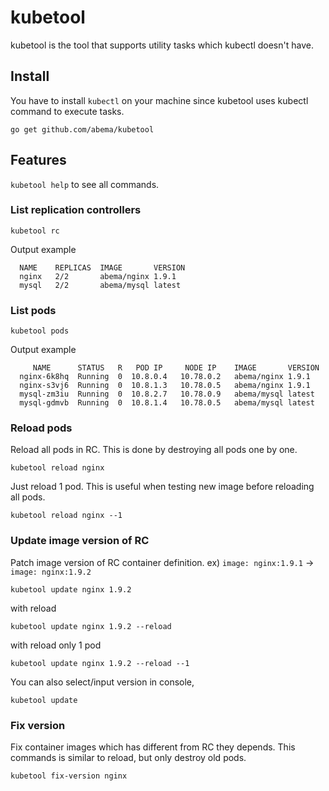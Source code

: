 # kubetool

kubetool is the tool that supports utility tasks which kubectl doesn't have.

## Install

You have to install `kubectl` on your machine since kubetool uses kubectl command to execute tasks.

```
go get github.com/abema/kubetool
```

## Features

`kubetool help` to see all commands.

### List replication controllers

```
kubetool rc
```

Output example
```
  NAME    REPLICAS  IMAGE       VERSION
  nginx   2/2       abema/nginx 1.9.1
  mysql   2/2       abema/mysql latest
```

### List pods

```
kubetool pods
```

Output example
```
     NAME      STATUS   R   POD IP     NODE IP    IMAGE       VERSION
  nginx-6k8hq  Running  0  10.8.0.4   10.78.0.2   abema/nginx 1.9.1
  nginx-s3vj6  Running  0  10.8.1.3   10.78.0.5   abema/nginx 1.9.1
  mysql-zm3iu  Running  0  10.8.2.7   10.78.0.9   abema/mysql latest
  mysql-gdmvb  Running  0  10.8.1.4   10.78.0.5   abema/mysql latest
```


### Reload pods

Reload all pods in RC. This is done by destroying all pods one by one.

```
kubetool reload nginx
```

Just reload 1 pod. This is useful when testing new image before reloading all pods.

```
kubetool reload nginx --1
```

### Update image version of RC

Patch image version of RC container definition.
ex) `image: nginx:1.9.1` -> `image: nginx:1.9.2`

```
kubetool update nginx 1.9.2
```

with reload
```
kubetool update nginx 1.9.2 --reload
```

with reload only 1 pod

```
kubetool update nginx 1.9.2 --reload --1
```

You can also select/input version in console,

```
kubetool update
```

### Fix version

Fix container images which has different from RC they depends. This commands is
similar to reload, but only destroy old pods.

```
kubetool fix-version nginx
```


